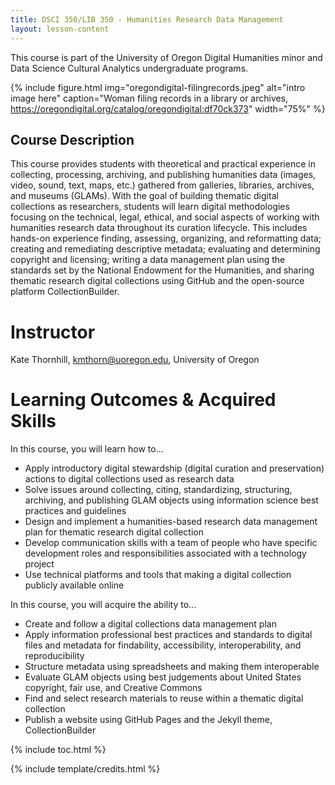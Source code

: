 ```yaml
---
title: DSCI 350/LIB 350 - Humanities Research Data Management
layout: lesson-content
---
```


This course is part of the University of Oregon Digital Humanities minor and Data Science Cultural Analytics undergraduate programs.

{% include figure.html img="oregondigital-filingrecords.jpeg" alt="intro image here" caption="Woman filing records in a library or archives, https://oregondigital.org/catalog/oregondigital:df70ck373" width="75%" %}

## Course Description
This course provides students with theoretical and practical experience in collecting, processing, archiving, and publishing humanities data (images, video, sound, text, maps, etc.) gathered from galleries, libraries, archives, and museums (GLAMs). With the goal of building thematic digital collections as researchers, students will learn digital methodologies focusing on the technical, legal, ethical, and social aspects of working with humanities research data throughout its curation lifecycle. This includes hands-on experience finding, assessing, organizing, and reformatting data; creating and remediating descriptive metadata; evaluating and determining copyright and licensing; writing a data management plan using the standards set by the National Endowment for the Humanities, and sharing thematic research digital collections using GitHub and the open-source platform CollectionBuilder.

# Instructor
Kate Thornhill, [kmthorn@uoregon.edu](kmthorn@uoregon.edu), University of Oregon

# Learning Outcomes & Acquired Skills

In this course, you will learn how to…
- Apply introductory digital stewardship (digital curation and preservation) actions to digital collections used as research data
- Solve issues around collecting, citing, standardizing, structuring, archiving, and publishing GLAM objects using information science best practices and guidelines
- Design and implement a humanities-based research data management plan for thematic research digital collection
- Develop communication skills with a team of people who have specific development roles and responsibilities associated with a technology project
- Use technical platforms and tools that making a digital collection publicly available online

In this course, you will acquire the ability to...
- Create and follow a digital collections data management plan
- Apply information professional best practices and standards to digital files and metadata for findability, accessibility, interoperability, and reproducibility
- Structure metadata using spreadsheets and making them interoperable
- Evaluate GLAM objects using best judgements about United States copyright, fair use, and Creative Commons
- Find and select research materials to reuse within a thematic digital collection
- Publish a website using GitHub Pages and the Jekyll theme, CollectionBuilder

{% include toc.html %}

{% include template/credits.html %}
